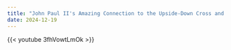 ```yaml
---
title: "John Paul II's Amazing Connection to the Upside-Down Cross and the Antichrist"
date: 2024-12-19
---
```


{{< youtube 3fhVowtLmOk >}}

